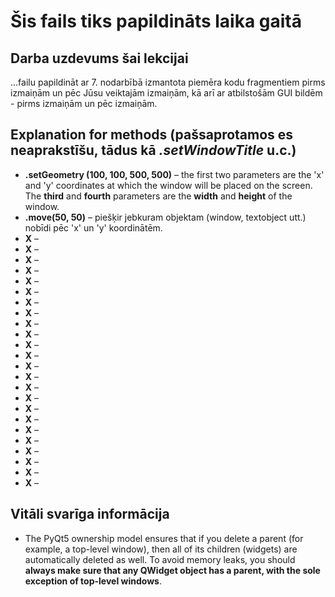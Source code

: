 # Šis fails tiks papildināts laika gaitā

## Darba uzdevums šai lekcijai
...failu papildināt ar 7. nodarbībā izmantota piemēra kodu
fragmentiem pirms izmaiņām un pēc Jūsu veiktajām izmaiņām, kā arī ar
atbilstošām GUI bildēm - pirms izmaiņām un pēc izmaiņām.


## Explanation for methods (pašsaprotamos es neaprakstīšu, tādus kā *.setWindowTitle* u.c.)  
- **.setGeometry (100, 100, 500, 500)** –  the first two parameters are the 'x' and 'y' coordinates at which the window will be placed on the screen. The **third** and **fourth** parameters are the **width** and **height** of the window.  
- **.move(50, 50)** – piešķir jebkuram objektam (window, textobject utt.) nobīdi pēc 'x' un 'y' koordinātēm.  
- **X** –
- **X** –
- **X** –
- **X** –
- **X** –
- **X** –
- **X** –
- **X** –
- **X** –
- **X** –
- **X** –
- **X** –
- **X** –
- **X** –
- **X** –
- **X** –
- **X** –
- **X** –
- **X** –
- **X** –
- **X** –
- **X** –
- **X** –
- **X** –

## Vitāli svarīga informācija
 - The PyQt5 ownership model ensures that if you delete a parent (for example, a top-level window), then all of its children (widgets) are automatically deleted as well.  To avoid memory leaks, you should **always make sure that any QWidget object has a parent, with the sole exception of top-level windows**.  
